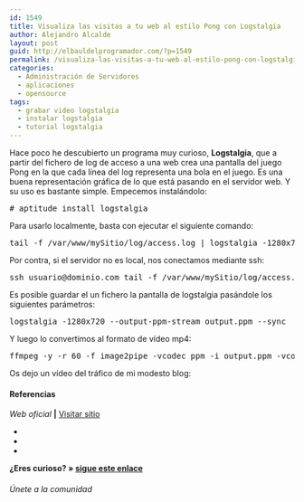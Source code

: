 ```yaml
---
id: 1549
title: Visualiza las visitas a tu web al estilo Pong con Logstalgia
author: Alejandro Alcalde
layout: post
guid: http://elbauldelprogramador.com/?p=1549
permalink: /visualiza-las-visitas-a-tu-web-al-estilo-pong-con-logstalgia/
categories:
  - Administración de Servidores
  - aplicaciones
  - opensource
tags:
  - grabar video logstalgia
  - instalar logstalgia
  - tutorial logstalgia
---
```

Hace poco he descubierto un programa muy curioso, **Logstalgia**, que a partir del fichero de log de acceso a una web crea una pantalla del juego Pong en la que cada línea del log representa una bola en el juego. Es una buena representación gráfica de lo que está pasando en el servidor web. Y su uso es bastante simple. Empecemos instalándolo:

<pre lang="bash"># aptitude install logstalgia
</pre>

Para usarlo localmente, basta con ejecutar el siguiente comando:  
  
<!--more-->

<pre lang="bash">tail -f /var/www/mySitio/log/access.log | logstalgia -1280x720 --sync
</pre>

Por contra, si el servidor no es local, nos conectamos mediante ssh:

<pre lang="bash">ssh usuario@dominio.com tail -f /var/www/mySitio/log/access.log | logstalgia -1280x720 --sync
</pre>

Es posible guardar el un fichero la pantalla de logstalgia pasándole los siguientes parámetros:

<pre lang="">logstalgia -1280x720 --output-ppm-stream output.ppm --sync
</pre>

Y luego lo convertimos al formato de vídeo mp4:

<pre lang="bash">ffmpeg -y -r 60 -f image2pipe -vcodec ppm -i output.ppm -vcodec libx264 -preset ultrafast -pix_fmt yuv420p -crf 1 -threads 0 -bf 0 server.log.mp4
</pre>

Os dejo un vídeo del tráfico de mi modesto blog:

<span class='embed-youtube' style='text-align:center; display: block;'></span>

#### Referencias

*Web oficial* **|** <a href="https://code.google.com/p/logstalgia/" target="_blank">Visitar sitio</a> 

<div class="sharedaddy">
  <div class="sd-content">
    <ul>
      <li>
        <a class="hastip" rel="nofollow" href="http://twitter.com/home?status=Visualiza las visitas a tu web al estilo Pong con Logstalgia+http://elbauldelprogramador.com/visualiza-las-visitas-a-tu-web-al-estilo-pong-con-logstalgia/+V%C3%ADa+%40elbaulp" onclick="javascript:window.open(this.href, '', 'menubar=no,toolbar=no,resizable=yes,scrollbars=yes,height=600,width=600');return false;" title="Compartir en Twitter" target="_blank"><span class="iconbox-title"><i class="icon-twitter icon-2x"></i></span></a>
      </li>
      <li>
        <a class="hastip" rel="nofollow" href="http://www.facebook.com/sharer.php?u=http://elbauldelprogramador.com/visualiza-las-visitas-a-tu-web-al-estilo-pong-con-logstalgia/&t=Visualiza las visitas a tu web al estilo Pong con Logstalgia+http://elbauldelprogramador.com/visualiza-las-visitas-a-tu-web-al-estilo-pong-con-logstalgia/+V%C3%ADa+%40elbaulp" onclick="javascript:window.open(this.href, '', 'menubar=no,toolbar=no,resizable=yes,scrollbars=yes,height=600,width=600');return false;" title="Compartir en Facebook" target="_blank"><span class="iconbox-title"><i class="icon-facebook icon-2x"></i></span></a>
      </li>
      <li>
        <a class="hastip" rel="nofollow" href="https://plus.google.com/share?url=Visualiza las visitas a tu web al estilo Pong con Logstalgia+http://elbauldelprogramador.com/visualiza-las-visitas-a-tu-web-al-estilo-pong-con-logstalgia/+V%C3%ADa+%40elbaulp" onclick="javascript:window.open(this.href, '', 'menubar=no,toolbar=no,resizable=yes,scrollbars=yes,height=600,width=600');return false;" title="Compartir en G+" target="_blank"><span class="iconbox-title"><i class="icon-google-plus icon-2x"></i></span></a>
      </li>
    </ul>
  </div>
</div>

<span id="socialbottom" class="highlight style-2">

<p>
  <strong>¿Eres curioso? » <a onclick="javascript:_gaq.push(['_trackEvent','random','click-random']);" href="/index.php?random=1">sigue este enlace</a></strong>
</p>

<h6>
  Únete a la comunidad
</h6>

<div class="iconsc hastip" title="2240 seguidores">
  <a href="http://twitter.com/elbaulp" target="_blank"><i class="icon-twitter"></i></a>
</div>

<div class="iconsc hastip" title="2452 fans">
  <a href="http://facebook.com/elbauldelprogramador" target="_blank"><i class="icon-facebook"></i></a>
</div>

<div class="iconsc hastip" title="0 +1s">
  <a href="http://plus.google.com/+Elbauldelprogramador" target="_blank"><i class="icon-google-plus"></i></a>
</div>

<div class="iconsc hastip" title="Repositorios">
  <a href="http://github.com/algui91" target="_blank"><i class="icon-github"></i></a>
</div>

<div class="iconsc hastip" title="Feed RSS">
  <a href="http://elbauldelprogramador.com/feed" target="_blank"><i class="icon-rss"></i></a>
</div></span>